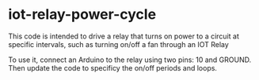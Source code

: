 # iot-relay-power-cycle

This code is intended to drive a relay that turns on power to a circuit at specific intervals, such as turning on/off a fan through an IOT Relay

To use it, connect an Arduino to the relay using two pins: 10 and GROUND. 
Then update the code to specificy the on/off periods and loops.

